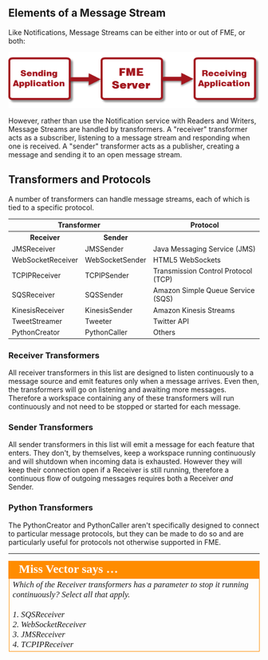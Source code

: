 ## Elements of a Message Stream ##

Like Notifications, Message Streams can be either into or out of FME, or both:

![](./Images/Img5.00.WhatIsRealTime.png)

However, rather than use the Notification service with Readers and Writers, Message Streams are handled by transformers. A "receiver" transformer acts as a subscriber, listening to a message stream and responding when one is received. A "sender" transformer acts as a publisher, creating a message and sending it to an open message stream.


## Transformers and Protocols ##

A number of transformers can handle message streams, each of which is tied to a specific protocol.

<table>
<tr><th colspan="2">Transformer</th><th>Protocol</th></tr>
<tr><th>Receiver</th><th>Sender</th><th></th></tr>
<tr><td>JMSReceiver</td><td>JMSSender</td><td>Java Messaging Service (JMS)</td></tr>
<tr><td>WebSocketReceiver</td><td>WebSocketSender</td><td>HTML5 WebSockets</td></tr>
<tr><td>TCPIPReceiver</td><td>TCPIPSender</td><td>Transmission Control Protocol (TCP)</td></tr>
<tr><td>SQSReceiver</td><td>SQSSender</td><td>Amazon Simple Queue Service (SQS)</td></tr>
<tr><td>KinesisReceiver</td><td>KinesisSender</td><td>Amazon Kinesis Streams</td></tr>
<tr><td>TweetStreamer</td><td>Tweeter</td><td>Twitter API</td></tr>
<tr><td>PythonCreator</td><td>PythonCaller</td><td>Others</td></tr>
</table>

### Receiver Transformers ###
All receiver transformers in this list are designed to listen continuously to a message source and emit features only when a message arrives. Even then, the transformers will go on listening and awaiting more messages. Therefore a workspace containing any of these transformers will run continuously and not need to be stopped or started for each message.

### Sender Transformers ###
All sender transformers in this list will emit a message for each feature that enters. They don't, by themselves, keep a workspace running continuously and will shutdown when incoming data is exhausted. However they will keep their connection open if a Receiver is still running, therefore a continuous flow of outgoing messages requires both a Receiver *and* Sender.

### Python Transformers ###
The PythonCreator and PythonCaller aren't specifically designed to connect to particular message protocols, but they can be made to do so and are particularly useful for protocols not otherwise supported in FME.

---

<table style="border-spacing: 0px">
<tr>
<td style="vertical-align:middle;background-color:darkorange;border: 2px solid darkorange">
<i class="fa fa-quote-left fa-lg fa-pull-left fa-fw" style="color:white;padding-right: 12px;vertical-align:text-top"></i>
<span style="color:white;font-size:x-large;font-weight: bold;font-family:serif">Miss Vector says …</span>
</td>
</tr>

<tr>
<td style="border: 1px solid darkorange">
<span style="font-family:serif; font-style:italic; font-size:larger">
Which of the Receiver transformers has a parameter to stop it running continuously? Select all that apply.
<br><br>1. SQSReceiver
<br>2. WebSocketReceiver
<br>3. JMSReceiver
<br>4. TCPIPReceiver
</span>
</td>
</tr>
</table>










